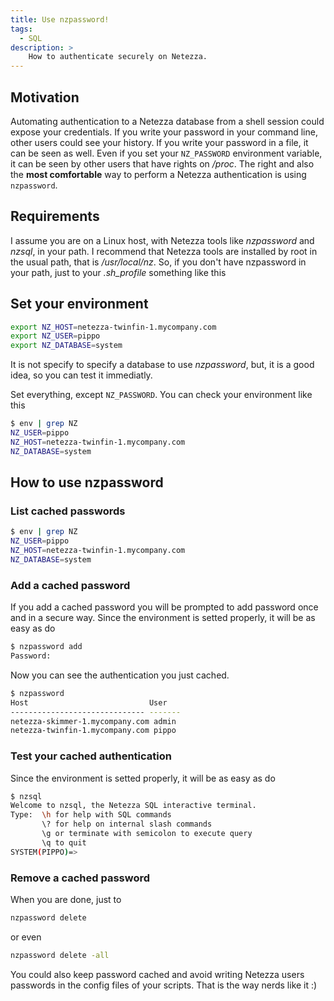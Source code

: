 ```yaml
---
title: Use nzpassword!
tags:
  - SQL
description: >
    How to authenticate securely on Netezza.
---
```


## Motivation

Automating authentication to a Netezza database from a shell session could expose your credentials.
If you write your password in your command line, other users could see your history.
If you write your password in a file, it can be seen as well.
Even if you set your `NZ_PASSWORD` environment variable, it can be seen by other users that have rights on */proc*.
The right and also the **most comfortable** way to perform a Netezza authentication is using `nzpassword`.

## Requirements

I assume you are on a Linux host, with Netezza tools like *nzpassword* and *nzsql*, in your path.
I recommend that Netezza tools are installed by root in the usual path, that is */usr/local/nz*. So, if you don't have nzpassword in your path, just to your *.sh_profile* something like this

## Set your environment

```sh
export NZ_HOST=netezza-twinfin-1.mycompany.com
export NZ_USER=pippo
export NZ_DATABASE=system
```

It is not specify to specify a database to use *nzpassword*, but, it is a good idea, so you can test it immediatly.

Set everything, except `NZ_PASSWORD`. You can check your environment like this

```sh
$ env | grep NZ
NZ_USER=pippo
NZ_HOST=netezza-twinfin-1.mycompany.com
NZ_DATABASE=system
```

## How to use nzpassword

### List cached passwords

```sh
$ env | grep NZ
NZ_USER=pippo
NZ_HOST=netezza-twinfin-1.mycompany.com
NZ_DATABASE=system
```

### Add a cached password

If you add a cached password you will be prompted to add password once and in a secure way.
Since the environment is setted properly, it will be as easy as do

```sh
$ nzpassword add
Password:
```

Now you can see the authentication you just cached.

```sh
$ nzpassword
Host                           User
------------------------------ -------
netezza-skimmer-1.mycompany.com admin
netezza-twinfin-1.mycompany.com pippo
```

### Test your cached authentication

Since the environment is setted properly, it will be as easy as do

```sh
$ nzsql
Welcome to nzsql, the Netezza SQL interactive terminal.
Type:  \h for help with SQL commands
       \? for help on internal slash commands
       \g or terminate with semicolon to execute query
       \q to quit
SYSTEM(PIPPO)=>
```

### Remove a cached password

When you are done, just to

```sh
nzpassword delete
```

or even

```sh
nzpassword delete -all
```

You could also keep password cached and avoid writing Netezza users passwords in the config files of your scripts.
That is the way nerds like it :)
